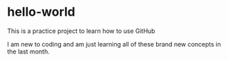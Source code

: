 # hello-world
This is a practice project to learn how to use GitHub

I am new to coding and am just learning all of these brand new concepts in the last month.

